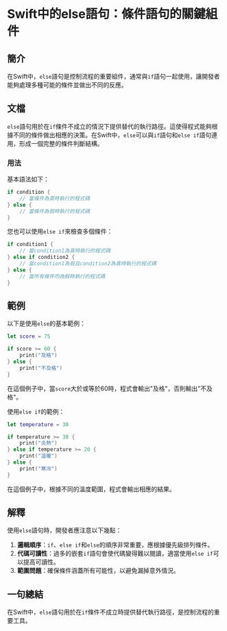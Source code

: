 <!--
Meta Description: # Swift中的else語句：條件語句的關鍵組件 ## 簡介 在Swift中，`else`語句是控制流程的重要組件，通常與`if`語句一起使用，讓開發者能夠處理多種可能的條件並做出不同的反應。 ## 文檔 `else`語句用於在`if`條件不成立的情況下提供替代的執行路徑。這使得程式能夠根據不同的...
Meta Keywords: else, print, swift, 在swift中, score
-->

# Swift中的else語句：條件語句的關鍵組件

## 簡介
在Swift中，`else`語句是控制流程的重要組件，通常與`if`語句一起使用，讓開發者能夠處理多種可能的條件並做出不同的反應。

## 文檔
`else`語句用於在`if`條件不成立的情況下提供替代的執行路徑。這使得程式能夠根據不同的條件做出相應的決策。在Swift中，`else`可以與`if`語句和`else if`語句連用，形成一個完整的條件判斷結構。

### 用法
基本語法如下：

```swift
if condition {
    // 當條件為真時執行的程式碼
} else {
    // 當條件為假時執行的程式碼
}
```

您也可以使用`else if`來檢查多個條件：

```swift
if condition1 {
    // 當condition1為真時執行的程式碼
} else if condition2 {
    // 當condition1為假且condition2為真時執行的程式碼
} else {
    // 當所有條件均為假時執行的程式碼
}
```

## 範例
以下是使用`else`的基本範例：

```swift
let score = 75

if score >= 60 {
    print("及格")
} else {
    print("不及格")
}
```

在這個例子中，當`score`大於或等於60時，程式會輸出"及格"，否則輸出"不及格"。

使用`else if`的範例：

```swift
let temperature = 30

if temperature >= 30 {
    print("炎熱")
} else if temperature >= 20 {
    print("溫暖")
} else {
    print("寒冷")
}
```

在這個例子中，根據不同的溫度範圍，程式會輸出相應的結果。

## 解釋
使用`else`語句時，開發者應注意以下幾點：

1. **邏輯順序**：`if`、`else if`和`else`的順序非常重要，應根據優先級排列條件。
2. **代碼可讀性**：過多的嵌套`if`語句會使代碼變得難以閱讀，適當使用`else if`可以提高可讀性。
3. **範圍問題**：確保條件涵蓋所有可能性，以避免漏掉意外情況。

## 一句總結
在Swift中，`else`語句用於在`if`條件不成立時提供替代執行路徑，是控制流程的重要工具。